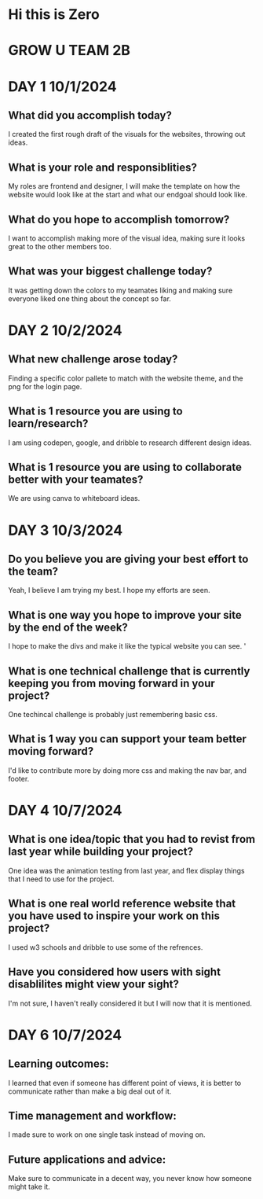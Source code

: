 # Hi this is Zero

# GROW U TEAM 2B

# DAY 1 10/1/2024

## What did you accomplish today?

I created the first rough draft of the visuals for the websites, throwing out ideas.

## What is your role and responsiblities?

My roles are frontend and designer, I will make the template on how the website would look like at the start and what our endgoal should look like.

## What do you hope to accomplish tomorrow?

I want to accomplish making more of the visual idea, making sure it looks great to the other members too.

## What was your biggest challenge today?

It was getting down the colors to my teamates liking and making sure everyone liked one thing about the concept so far.

# DAY 2 10/2/2024

## What new challenge arose today?

Finding a specific color pallete to match with the website theme, and the png for the login page.

## What is 1 resource you are using to learn/research?

I am using codepen, google, and dribble to research different design ideas.

## What is 1 resource you are using to collaborate better with your teamates?

We are using canva to whiteboard ideas.

# DAY 3 10/3/2024

## Do you believe you are giving your best effort to the team?

Yeah, I believe I am trying my best. I hope my efforts are seen.

## What is one way you hope to improve your site by the end of the week?

I hope to make the divs and make it like the typical website you can see.
'

## What is one technical challenge that is currently keeping you from moving forward in your project?

One techincal challenge is probably just remembering basic css.

## What is 1 way you can support your team better moving forward?

I'd like to contribute more by doing more css and making the nav bar, and footer.

# DAY 4 10/7/2024

## What is one idea/topic that you had to revist from last year while building your project?

One idea was the animation testing from last year, and flex display things that I need to use for the project.

## What is one real world reference website that you have used to inspire your work on this project?

I used w3 schools and dribble to use some of the refrences.

## Have you considered how users with sight disablilites might view your sight?

I'm not sure, I haven't really considered it but I will now that it is mentioned.

# DAY 6 10/7/2024

## Learning outcomes:

I learned that even if someone has different point of views, it is better to communicate rather than make a big deal out of it.

## Time management and workflow:

I made sure to work on one single task instead of moving on.

## Future applications and advice:

Make sure to communicate in a decent way, you never know how someone might take it.
